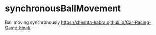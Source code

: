 # synchronousBallMovement
Ball moving synchronously
https://cheshta-kabra.github.io/Car-Racing-Game-Final/
